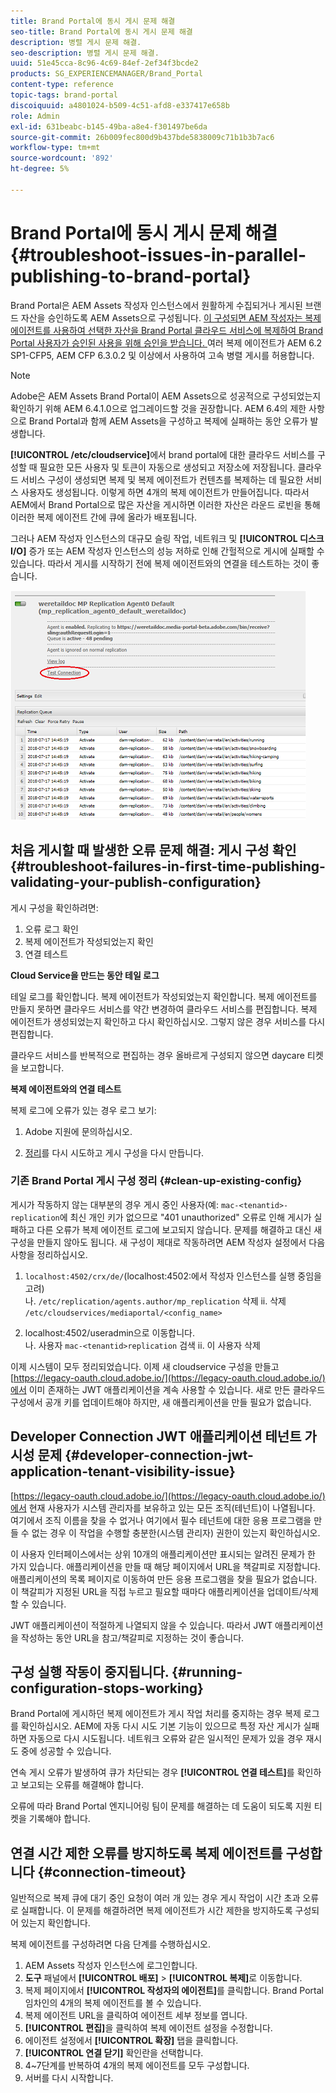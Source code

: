 ```yaml
---
title: Brand Portal에 동시 게시 문제 해결
seo-title: Brand Portal에 동시 게시 문제 해결
description: 병렬 게시 문제 해결.
seo-description: 병렬 게시 문제 해결.
uuid: 51e45cca-8c96-4c69-84ef-2ef34f3bcde2
products: SG_EXPERIENCEMANAGER/Brand_Portal
content-type: reference
topic-tags: brand-portal
discoiquuid: a4801024-b509-4c51-afd8-e337417e658b
role: Admin
exl-id: 631beabc-b145-49ba-a8e4-f301497be6da
source-git-commit: 26b009fec800d9b437bde5838009c71b1b3b7ac6
workflow-type: tm+mt
source-wordcount: '892'
ht-degree: 5%

---
```


# Brand Portal에 동시 게시 문제 해결 {#troubleshoot-issues-in-parallel-publishing-to-brand-portal}

Brand Portal은 AEM Assets 작성자 인스턴스에서 원활하게 수집되거나 게시된 브랜드 자산을 승인하도록 AEM Assets으로 구성됩니다. [이 구성되면 AEM 작성자는 복제 에이전트를 사용하여 선택한 자산을 Brand Portal 클라우드 서비스에 복제하여 Brand Portal 사용자가 승인된 사용을 위해 승인을 받습니다. ](../using/configure-aem-assets-with-brand-portal.md) 여러 복제 에이전트가 AEM 6.2 SP1-CFP5, AEM CFP 6.3.0.2 및 이상에서 사용하여 고속 병렬 게시를 허용합니다.

>[!NOTE]
>
>Adobe은 AEM Assets Brand Portal이 AEM Assets으로 성공적으로 구성되었는지 확인하기 위해 AEM 6.4.1.0으로 업그레이드할 것을 권장합니다. AEM 6.4의 제한 사항으로 Brand Portal과 함께 AEM Assets을 구성하고 복제에 실패하는 동안 오류가 발생합니다.

**[!UICONTROL /etc/cloudservice]**&#x200B;에서 brand portal에 대한 클라우드 서비스를 구성할 때 필요한 모든 사용자 및 토큰이 자동으로 생성되고 저장소에 저장됩니다. 클라우드 서비스 구성이 생성되면 복제 및 복제 에이전트가 컨텐츠를 복제하는 데 필요한 서비스 사용자도 생성됩니다. 이렇게 하면 4개의 복제 에이전트가 만들어집니다. 따라서 AEM에서 Brand Portal으로 많은 자산을 게시하면 이러한 자산은 라운드 로빈을 통해 이러한 복제 에이전트 간에 큐에 올라가 배포됩니다.

그러나 AEM 작성자 인스턴스의 대규모 슬링 작업, 네트워크 및 **[!UICONTROL 디스크 I/O]** 증가 또는 AEM 작성자 인스턴스의 성능 저하로 인해 간헐적으로 게시에 실패할 수 있습니다. 따라서 게시를 시작하기 전에 복제 에이전트와의 연결을 테스트하는 것이 좋습니다.

![](assets/test-connection.png)

## 처음 게시할 때 발생한 오류 문제 해결: 게시 구성 확인 {#troubleshoot-failures-in-first-time-publishing-validating-your-publish-configuration}

게시 구성을 확인하려면:

1. 오류 로그 확인
1. 복제 에이전트가 작성되었는지 확인
1. 연결 테스트

**Cloud Service을 만드는 동안 테일 로그**

테일 로그를 확인합니다. 복제 에이전트가 작성되었는지 확인합니다. 복제 에이전트를 만들지 못하면 클라우드 서비스를 약간 변경하여 클라우드 서비스를 편집합니다. 복제 에이전트가 생성되었는지 확인하고 다시 확인하십시오. 그렇지 않은 경우 서비스를 다시 편집합니다.

클라우드 서비스를 반복적으로 편집하는 경우 올바르게 구성되지 않으면 daycare 티켓을 보고합니다.

**복제 에이전트와의 연결 테스트**

복제 로그에 오류가 있는 경우 로그 보기:

1. Adobe 지원에 문의하십시오.

1. [정리](../using/troubleshoot-parallel-publishing.md#clean-up-existing-config)를 다시 시도하고 게시 구성을 다시 만듭니다.

<!--
Comment Type: remark
Last Modified By: Mini Gulati (mgulati)
Last Modified Date: 2018-06-21T22:56:21.256-0400
<p>?? check and compare public key. At times public key is different</p>
<p>?? another thing to check in /useradmin</p>
-->

### 기존 Brand Portal 게시 구성 정리 {#clean-up-existing-config}

게시가 작동하지 않는 대부분의 경우 게시 중인 사용자(예: `mac-<tenantid>-replication`에 최신 개인 키가 없으므로 &quot;401 unauthorized&quot; 오류로 인해 게시가 실패하고 다른 오류가 복제 에이전트 로그에 보고되지 않습니다. 문제를 해결하고 대신 새 구성을 만들지 않아도 됩니다. 새 구성이 제대로 작동하려면 AEM 작성자 설정에서 다음 사항을 정리하십시오.

1. `localhost:4502/crx/de/`(localhost:4502:에서 작성자 인스턴스를 실행 중임을 고려)\
   나. `/etc/replication/agents.author/mp_replication` 삭제
ii. 삭제 
`/etc/cloudservices/mediaportal/<config_name>`

1. localhost:4502/useradmin으로 이동합니다.\
   나. 사용자 `mac-<tenantid>replication` 검색
ii. 이 사용자 삭제

이제 시스템이 모두 정리되었습니다. 이제 새 cloudservice 구성을 만들고 [https://legacy-oauth.cloud.adobe.io/](https://legacy-oauth.cloud.adobe.io/)에서 이미 존재하는 JWT 애플리케이션을 계속 사용할 수 있습니다. 새로 만든 클라우드 구성에서 공개 키를 업데이트해야 하지만, 새 애플리케이션을 만들 필요가 없습니다.

## Developer Connection JWT 애플리케이션 테넌트 가시성 문제 {#developer-connection-jwt-application-tenant-visibility-issue}

[https://legacy-oauth.cloud.adobe.io/](https://legacy-oauth.cloud.adobe.io/)에서 현재 사용자가 시스템 관리자를 보유하고 있는 모든 조직(테넌트)이 나열됩니다. 여기에서 조직 이름을 찾을 수 없거나 여기에서 필수 테넌트에 대한 응용 프로그램을 만들 수 없는 경우 이 작업을 수행할 충분한(시스템 관리자) 권한이 있는지 확인하십시오.

이 사용자 인터페이스에서는 상위 10개의 애플리케이션만 표시되는 알려진 문제가 한 가지 있습니다. 애플리케이션을 만들 때 해당 페이지에서 URL을 책갈피로 지정합니다. 애플리케이션의 목록 페이지로 이동하여 만든 응용 프로그램을 찾을 필요가 없습니다. 이 책갈피가 지정된 URL을 직접 누르고 필요할 때마다 애플리케이션을 업데이트/삭제할 수 있습니다.

JWT 애플리케이션이 적절하게 나열되지 않을 수 있습니다. 따라서 JWT 애플리케이션을 작성하는 동안 URL을 참고/책갈피로 지정하는 것이 좋습니다.

## 구성 실행 작동이 중지됩니다. {#running-configuration-stops-working}

<!--
Comment Type: draft

<p>If the running configuration stops working, either of the following two possibilities
<g class="gr_ gr_15 gr-alert gr_gramm gr_inline_cards gr_run_anim Grammar multiReplace" data-gr-id="15" id="15" style="font-size: 12px;">
are
</g> there:</p>
<p>1.
<g class="gr_ gr_14 gr-alert gr_gramm gr_inline_cards gr_run_anim Grammar only-ins doubleReplace replaceWithoutSep" data-gr-id="14" id="14">
Connection
</g> has failed, or</p>
<p>2. Publish has failed with permission to dam-replication-service denied, while connection has passed </p>
<p>If the connection has failed [1], the
<g class="gr_ gr_10 gr-alert gr_spell gr_inline_cards gr_run_anim ContextualSpelling ins-del multiReplace" data-gr-id="10" id="10">
fail safe
</g> way to fix it is to <a href="../using/troubleshoot-parallel-publishing.md#main-pars-header-1664955658">clean up</a> the existing Brand Portal publish configuration and recreate a publish configuration. </p>
<p>However, if the
<g class="gr_ gr_18 gr-alert gr_spell gr_inline_cards gr_run_anim ContextualSpelling" data-gr-id="18" id="18">
publish
</g> has failed with
<g class="gr_ gr_16 gr-alert gr_gramm gr_inline_cards gr_run_anim Grammar only-ins doubleReplace replaceWithoutSep" data-gr-id="16" id="16">
permission
</g> denied to dam-replication-service, raise a support ticket.</p>
-->

Brand Portal에 게시하던 복제 에이전트가 게시 작업 처리를 중지하는 경우 복제 로그를 확인하십시오. AEM에 자동 다시 시도 기본 기능이 있으므로 특정 자산 게시가 실패하면 자동으로 다시 시도됩니다. 네트워크 오류와 같은 일시적인 문제가 있을 경우 재시도 중에 성공할 수 있습니다.

연속 게시 오류가 발생하여 큐가 차단되는 경우 **[!UICONTROL 연결 테스트]**&#x200B;를 확인하고 보고되는 오류를 해결해야 합니다.

오류에 따라 Brand Portal 엔지니어링 팀이 문제를 해결하는 데 도움이 되도록 지원 티켓을 기록해야 합니다.


## 연결 시간 제한 오류를 방지하도록 복제 에이전트를 구성합니다 {#connection-timeout}

일반적으로 복제 큐에 대기 중인 요청이 여러 개 있는 경우 게시 작업이 시간 초과 오류로 실패합니다. 이 문제를 해결하려면 복제 에이전트가 시간 제한을 방지하도록 구성되어 있는지 확인합니다.

복제 에이전트를 구성하려면 다음 단계를 수행하십시오.
1. AEM Assets 작성자 인스턴스에 로그인합니다.
1. **도구** 패널에서 **[!UICONTROL 배포]** > **[!UICONTROL 복제]**&#x200B;로 이동합니다.
1. 복제 페이지에서 **[!UICONTROL 작성자의 에이전트]**&#x200B;를 클릭합니다. Brand Portal 임차인의 4개의 복제 에이전트를 볼 수 있습니다.
1. 복제 에이전트 URL을 클릭하여 에이전트 세부 정보를 엽니다.
1. **[!UICONTROL 편집]**&#x200B;을 클릭하여 복제 에이전트 설정을 수정합니다.
1. 에이전트 설정에서 **[!UICONTROL 확장]** 탭을 클릭합니다.
1. **[!UICONTROL 연결 닫기]** 확인란을 선택합니다.
1. 4~7단계를 반복하여 4개의 복제 에이전트를 모두 구성합니다.
1. 서버를 다시 시작합니다.
